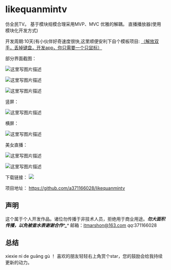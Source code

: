 # likequanmintv
仿全民TV。 
基于模块规模合理采用MVP、MVC
优雅的解耦。
直播播放器(使用模块化开发方式)

开发周期:10天(有小伙伴好奇速度很快,这里顺便安利下自个模板项目: [（解放双手，丢掉键盘，开发app，你只需要一个只鼠标）](https://github.com/a371166028/android-studio-template)

部分界面截图：

![这里写图片描述](http://img.blog.csdn.net/20161201094821976)

![这里写图片描述](http://img.blog.csdn.net/20161201095010979)

![这里写图片描述](http://img.blog.csdn.net/20161201095024323)

竖屏：

![这里写图片描述](http://img.blog.csdn.net/20161201095050058)

横屏：

![这里写图片描述](http://img.blog.csdn.net/20161201095059043)

美女直播：

![这里写图片描述](http://img.blog.csdn.net/20161201095112355)

![这里写图片描述](http://img.blog.csdn.net/20161201095121791)

下载链接：
![](http://i.imgur.com/ljx14Sy.png)


项目地址：
https://github.com/a371166028/likequanmintv

声明
--

这个属于个人开发作品。诸位勿传播于非技术人员，拒绝用于商业用途。***勿大面积传播，以免被查水表谢谢合作^_^***
 邮箱：itmarshon@163.com    *qq*:371166028

总结
-
xiexie ni de guāng gù ！ 喜欢的朋友轻轻右上角赏个star，您的鼓励会给我持续更新的动力。








